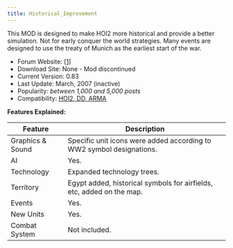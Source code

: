 ```yaml
---
title: Historical_Improvement
---
```

 This MOD is designed to make HOI2 more historical and provide a better simulation. Not for early conquer the world strategies. Many events are designed to use the treaty of Munich as the earliest start of the war.

*   Forum Website: [\[1\]](http://forum.paradoxplaza.com/forum/showthread.php?t=193527)
*   Download Site: None - Mod discontinued
*   Current Version: 0.83
*   Last Update: March, 2007 (inactive)
*   Popularity: _between 1,000 and 5,000 posts_
*   Compatibility: [HOI2, DD, ARMA](/wiki/Versioning "Versioning")

**Features Explained:**

| Feature | Description |
| --- | --- |
| Graphics & Sound | Specific unit icons were added according to WW2 symbol designations. |
| AI | Yes. |
| Technology | Expanded technology trees. |
| Territory | Egypt added, historical symbols for airfields, etc, added on the map. |
| Events | Yes. |
| New Units | Yes. |
| Combat System | Not included. |